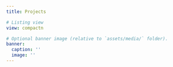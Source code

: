 ```yaml
---
title: Projects

# Listing view
view: compactn

# Optional banner image (relative to `assets/media/` folder).
banner:
  caption: ''
  image: ''
---
```

